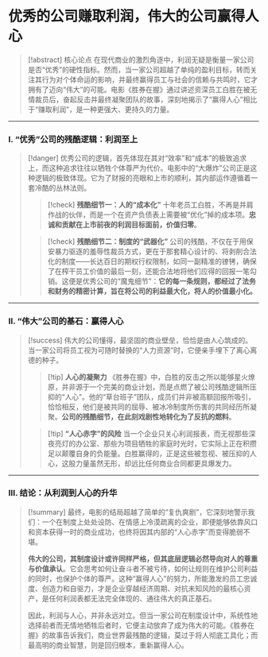 # 优秀的公司赚取利润，伟大的公司赢得人心

> [!abstract] 核心论点
> 在现代商业的激烈角逐中，利润无疑是衡量一家公司是否“优秀”的硬性指标。然而，当一家公司超越了单纯的盈利目标，转而关注其行为对个体命运的影响，并最终赢得员工与社会的信赖与共鸣时，它才拥有了迈向“伟大”的可能。电影《胜券在握》通过讲述资深员工白胜在被无情裁员后，奋起反击并最终凝聚团队的故事，深刻地揭示了“赢得人心”相比于“赚取利润”，是一种更强大、更持久的力量。

---

### Ⅰ. “优秀”公司的残酷逻辑：利润至上

> [!danger]
> 优秀公司的逻辑，首先体现在其对“效率”和“成本”的极致追求上，而这种追求往往以牺牲个体尊严为代价。电影中的“大爆炸”公司正是这种逻辑的极致体现。它为了财报的亮眼和上市的顺利，其内部运作遵循着一套冷酷的丛林法则。
>
> > [!check] **残酷细节一：人的“成本化”**
> > 十年老员工白胜，不再是并肩作战的伙伴，而是一个在资产负债表上需要被“优化”掉的成本项。**忠诚和贡献在上市前夜的利润目标面前，价值归零**。
>
> > [!check] **残酷细节二：制度的“武器化”**
> > 公司的残酷，不仅在于用保安暴力驱逐的羞辱性裁员方式，更在于那套精心设计的、将剥削合法化的制度——长达百日的期权行权限制，如同一副精准的镣铐，确保了在榨干员工价值的最后一刻，还能合法地将他们应得的回报一笔勾销。这便是优秀公司的“魔鬼细节”：**它的每一条规则，都经过了法务和财务的精密计算，旨在将公司的利益最大化，将人的价值最小化。**

---

### Ⅱ. “伟大”公司的基石：赢得人心

> [!success]
> 伟大的公司懂得，最坚固的商业壁垒，恰恰是由人心筑成的。当一家公司将员工视为可随时替换的“人力资源”时，它便亲手埋下了离心离德的种子。
>
> > [!tip] **人心的凝聚力**
> > 《胜券在握》中，白胜的反击之所以能够星火燎原，并非源于一个完美的商业计划，而是点燃了被公司残酷逻辑所压抑的“人心”。他的“草台班子”团队，成员们并非被高额回报所吸引，恰恰相反，他们是被共同的屈辱、被冰冷制度所伤害的共同经历所凝聚。**公司的残酷细节，在此刻戏剧性地转化为了反抗的燃料**。
>
> > [!tip] **“人心赤字”的风险**
> > 当一个企业只关心利润报表，而无视那些深夜亮灯的办公室、那些为项目牺牲的家庭时光时，它实际上正在积攒足以颠覆自身的负能量。白胜赢得的，正是这些被忽视、被压抑的人心，这股力量虽然无形，却远比任何商业合同都更具爆发力。

---

### Ⅲ. 结论：从利润到人心的升华

> [!summary]
> 最终，电影的结局超越了简单的“复仇爽剧”，它深刻地警示我们：一个在制度上处处设防、在情感上冷漠疏离的企业，即便能够依靠风口和资本获得一时的商业成功，也终将因其内部的“人心赤字”而变得脆弱不堪。
>
> **伟大的公司，其制度设计或许同样严格，但其底层逻辑必然导向对人的尊重与价值承认**。它会思考如何让奋斗者不被亏待，如何让规则在维护公司利益的同时，也保护个体的尊严。这种“赢得人心”的努力，所能激发的员工忠诚度、创造力和自驱力，才是企业穿越经济周期、对抗未知风险的最核心资产，是任何利润表都无法完全体现的、通往伟大的真正基石。
>
> 因此，利润与人心，并非永远对立。但当一家公司在制度设计中，系统性地选择前者而无情地牺牲后者时，它便主动放弃了成为伟大的可能。《胜券在握》的故事告诉我们，商业世界最残酷的逻辑，莫过于将人彻底工具化；而最高明的商业智慧，则是回归根本，重新赢得人心。